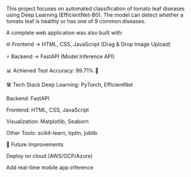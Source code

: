 This project focuses on automated classification of tomato leaf diseases using Deep Learning (EfficientNet-B0).
The model can detect whether a tomato leaf is healthy or has one of 9 common diseases.

A complete web application was also built with:

🌐 Frontend → HTML, CSS, JavaScript (Drag & Drop Image Upload)

⚡ Backend → FastAPI (Model Inference API)

📊 Achieved Test Accuracy: 99.71% 🎯


🛠️ Tech Stack
Deep Learning: PyTorch, EfficientNet

Backend: FastAPI

Frontend: HTML, CSS, JavaScript

Visualization: Matplotlib, Seaborn

Other Tools: scikit-learn, tqdm, joblib

🌱 Future Improvements

Deploy on cloud (AWS/GCP/Azure)

Add real-time mobile app inference
